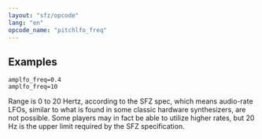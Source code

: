 ```yaml
---
layout: "sfz/opcode"
lang: "en"
opcode_name: "pitchlfo_freq"
---
```

## Examples

```
amplfo_freq=0.4
amplfo_freq=10
```

Range is 0 to 20 Hertz, according to the SFZ spec, which means audio-rate LFOs,
similar to what is found in some classic hardware synthesizers, are not possible.
Some players may in fact be able to utilize higher rates, but 20 Hz is the upper
limit required by the SFZ specification.
